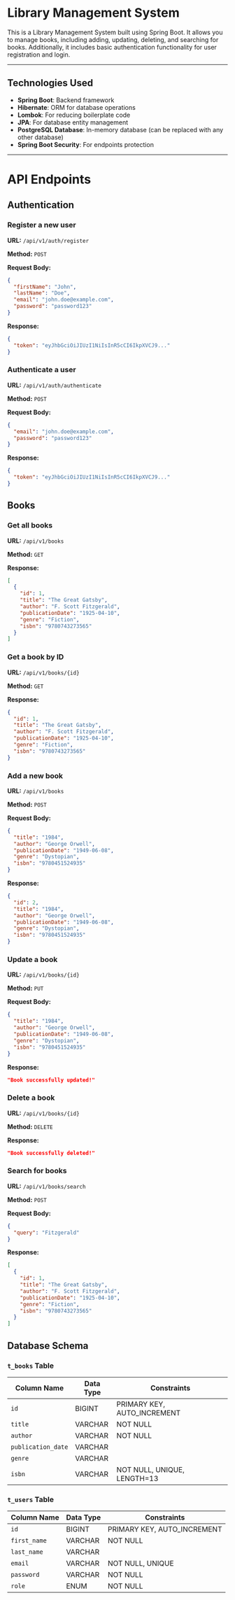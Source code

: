 # Library Management System

This is a Library Management System built using Spring Boot. It allows you to manage books, including adding, updating, deleting, and searching for books. Additionally, it includes basic authentication functionality for user registration and login.

---

## Technologies Used
- **Spring Boot**: Backend framework
- **Hibernate**: ORM for database operations
- **Lombok**: For reducing boilerplate code
- **JPA**: For database entity management
- **PostgreSQL Database**: In-memory database (can be replaced with any other database)
- **Spring Boot Security**: For endpoints protection

---

# API Endpoints

## Authentication

### Register a new user
**URL:** `/api/v1/auth/register`

**Method:** `POST`

**Request Body:**
```json
{
  "firstName": "John",
  "lastName": "Doe",
  "email": "john.doe@example.com",
  "password": "password123"
}
```

**Response:**
```json
{
  "token": "eyJhbGciOiJIUzI1NiIsInR5cCI6IkpXVCJ9..."
}
```

### Authenticate a user
**URL:** `/api/v1/auth/authenticate`

**Method:** `POST`

**Request Body:**
```json
{
  "email": "john.doe@example.com",
  "password": "password123"
}
```

**Response:**
```json
{
  "token": "eyJhbGciOiJIUzI1NiIsInR5cCI6IkpXVCJ9..."
}
```

## Books

### Get all books
**URL:** `/api/v1/books`

**Method:** `GET`

**Response:**
```json
[
  {
    "id": 1,
    "title": "The Great Gatsby",
    "author": "F. Scott Fitzgerald",
    "publicationDate": "1925-04-10",
    "genre": "Fiction",
    "isbn": "9780743273565"
  }
]
```

### Get a book by ID
**URL:** `/api/v1/books/{id}`

**Method:** `GET`

**Response:**
```json
{
  "id": 1,
  "title": "The Great Gatsby",
  "author": "F. Scott Fitzgerald",
  "publicationDate": "1925-04-10",
  "genre": "Fiction",
  "isbn": "9780743273565"
}
```

### Add a new book
**URL:** `/api/v1/books`

**Method:** `POST`

**Request Body:**
```json
{
  "title": "1984",
  "author": "George Orwell",
  "publicationDate": "1949-06-08",
  "genre": "Dystopian",
  "isbn": "9780451524935"
}
```

**Response:**
```json
{
  "id": 2,
  "title": "1984",
  "author": "George Orwell",
  "publicationDate": "1949-06-08",
  "genre": "Dystopian",
  "isbn": "9780451524935"
}
```

### Update a book
**URL:** `/api/v1/books/{id}`

**Method:** `PUT`

**Request Body:**
```json
{
  "title": "1984",
  "author": "George Orwell",
  "publicationDate": "1949-06-08",
  "genre": "Dystopian",
  "isbn": "9780451524935"
}
```

**Response:**
```json
"Book successfully updated!"
```

### Delete a book
**URL:** `/api/v1/books/{id}`

**Method:** `DELETE`

**Response:**
```json
"Book successfully deleted!"
```

### Search for books
**URL:** `/api/v1/books/search`

**Method:** `POST`

**Request Body:**
```json
{
  "query": "Fitzgerald"
}
```

**Response:**
```json
[
  {
    "id": 1,
    "title": "The Great Gatsby",
    "author": "F. Scott Fitzgerald",
    "publicationDate": "1925-04-10",
    "genre": "Fiction",
    "isbn": "9780743273565"
  }
]
```

## Database Schema

### `t_books` Table

| Column Name        | Data Type | Constraints                      |
|--------------------|----------|---------------------------------|
| `id`              | BIGINT   | PRIMARY KEY, AUTO_INCREMENT    |
| `title`           | VARCHAR  | NOT NULL                        |
| `author`          | VARCHAR  | NOT NULL                        |
| `publication_date`| VARCHAR  |                                 |
| `genre`          | VARCHAR  |                                 |
| `isbn`           | VARCHAR  | NOT NULL, UNIQUE, LENGTH=13    |


### `t_users` Table

| Column Name  | Data Type | Constraints                      |
|-------------|----------|---------------------------------|
| `id`        | BIGINT   | PRIMARY KEY, AUTO_INCREMENT    |
| `first_name`| VARCHAR  | NOT NULL                        |
| `last_name` | VARCHAR  |                                 |
| `email`     | VARCHAR  | NOT NULL, UNIQUE               |
| `password`  | VARCHAR  | NOT NULL                        |
| `role`      | ENUM     | NOT NULL                        |


